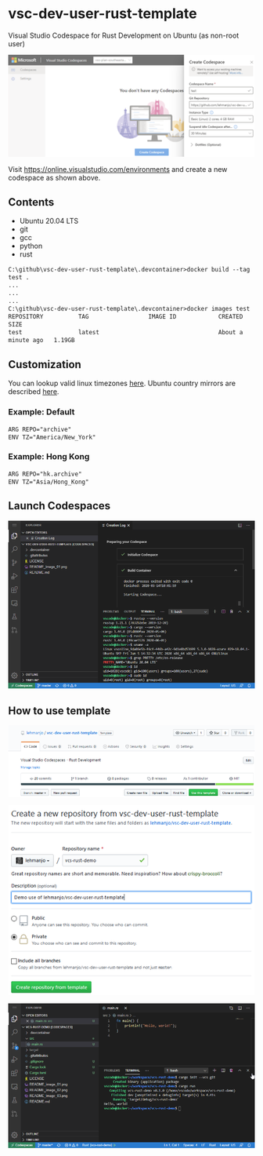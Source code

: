 # vsc-dev-user-rust-template 
Visual Studio Codespace for Rust Development on Ubuntu (as non-root user)

![Create Codespace](/README_image_01.png)

Visit https://online.visualstudio.com/environments and create a new codespace as shown above.

## Contents
* Ubuntu 20.04 LTS
* git
* gcc
* python
* rust 

```
C:\github\vsc-dev-user-rust-template\.devcontainer>docker build --tag test .
...
...
...
C:\github\vsc-dev-user-rust-template\.devcontainer>docker images test
REPOSITORY          TAG                 IMAGE ID            CREATED              SIZE
test                latest                                  About a minute ago   1.19GB
```

## Customization

You can lookup valid linux timezones [here](https://en.wikipedia.org/wiki/List_of_tz_database_time_zones).  Ubuntu country mirrors are described [here](https://wiki.ubuntu.com/Mirrors#Country_mirror_requirements).

### Example: Default
```
ARG REPO="archive"
ENV TZ="America/New_York"
```

### Example: Hong Kong
```
ARG REPO="hk.archive"
ENV TZ="Asia/Hong_Kong"
```

## Launch Codespaces

![Using Codespace](/README_image_02.png)

## How to use template

![Using Template](/README_image_03.png)

![Using Template](/README_image_04.png)

![Using Template](/README_image_05.png)

